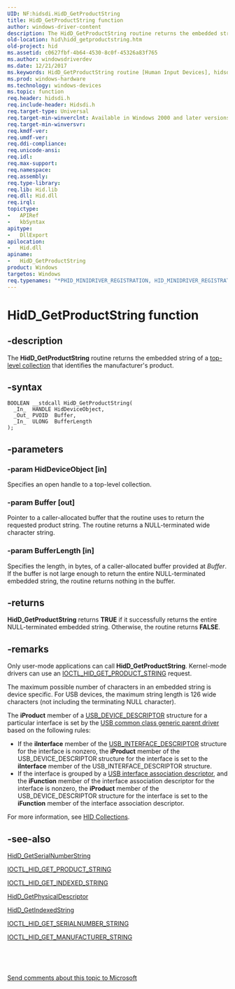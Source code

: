 ```yaml
---
UID: NF:hidsdi.HidD_GetProductString
title: HidD_GetProductString function
author: windows-driver-content
description: The HidD_GetProductString routine returns the embedded string of a top-level collection that identifies the manufacturer's product.
old-location: hid\hidd_getproductstring.htm
old-project: hid
ms.assetid: c0627fbf-4b64-4530-8c0f-45326a83f765
ms.author: windowsdriverdev
ms.date: 12/21/2017
ms.keywords: HidD_GetProductString routine [Human Input Devices], hidsdi/HidD_GetProductString, hid.hidd_getproductstring, hidfunc_4909c6a7-11b7-489c-915c-889ad3124231.xml, HidD_GetProductString
ms.prod: windows-hardware
ms.technology: windows-devices
ms.topic: function
req.header: hidsdi.h
req.include-header: Hidsdi.h
req.target-type: Universal
req.target-min-winverclnt: Available in Windows 2000 and later versions of Windows.
req.target-min-winversvr: 
req.kmdf-ver: 
req.umdf-ver: 
req.ddi-compliance: 
req.unicode-ansi: 
req.idl: 
req.max-support: 
req.namespace: 
req.assembly: 
req.type-library: 
req.lib: Hid.lib
req.dll: Hid.dll
req.irql: 
topictype:
-	APIRef
-	kbSyntax
apitype:
-	DllExport
apilocation:
-	Hid.dll
apiname:
-	HidD_GetProductString
product: Windows
targetos: Windows
req.typenames: "*PHID_MINIDRIVER_REGISTRATION, HID_MINIDRIVER_REGISTRATION"
---
```


# HidD_GetProductString function


## -description


The <b>HidD_GetProductString</b> routine returns the embedded string of a <a href="https://msdn.microsoft.com/dcbee8e3-d03a-45c8-92e4-0897b9f55177">top-level collection</a> that identifies the manufacturer's product.


## -syntax


````
BOOLEAN __stdcall HidD_GetProductString(
  _In_  HANDLE HidDeviceObject,
  _Out_ PVOID  Buffer,
  _In_  ULONG  BufferLength
);
````


## -parameters




### -param HidDeviceObject [in]

Specifies an open handle to a top-level collection.


### -param Buffer [out]

Pointer to a caller-allocated buffer that the routine uses to return the requested product string. The routine returns a NULL-terminated wide character string.


### -param BufferLength [in]

Specifies the length, in bytes, of a caller-allocated buffer provided at <i>Buffer</i>. If the buffer is not large enough to return the entire NULL-terminated embedded string, the routine returns nothing in the buffer.


## -returns



<b>HidD_GetProductString</b> returns <b>TRUE</b> if it successfully returns the entire NULL-terminated embedded string. Otherwise, the routine returns <b>FALSE</b>.




## -remarks



Only user-mode applications can call <b>HidD_GetProductString</b>. Kernel-mode drivers can use an <a href="..\hidclass\ni-hidclass-ioctl_hid_get_product_string.md">IOCTL_HID_GET_PRODUCT_STRING</a> request.

The maximum possible number of characters in an embedded string is device specific. For USB devices, the maximum string length is 126 wide characters (not including the terminating NULL character).

The <b>iProduct</b> member of a <a href="..\usbspec\ns-usbspec-_usb_device_descriptor.md">USB_DEVICE_DESCRIPTOR</a> structure for a particular interface is set by the <a href="https://msdn.microsoft.com/80450f25-f887-4580-a5f1-b12724643fad">USB common class generic parent driver</a> based on the following rules:

<ul>
<li>
If the <b>iInterface</b> member of the <a href="..\usbspec\ns-usbspec-_usb_interface_descriptor.md">USB_INTERFACE_DESCRIPTOR</a> structure for the interface is nonzero, the <b>iProduct</b> member of the USB_DEVICE_DESCRIPTOR structure for the interface is set to the <b>iInterface</b> member of the USB_INTERFACE_DESCRIPTOR structure.

</li>
<li>
If the interface is grouped by a <a href="https://msdn.microsoft.com/library/windows/hardware/ff540054">USB interface association descriptor</a>, and the <b>iFunction</b> member of the interface association descriptor for the interface is nonzero, the <b>iProduct</b> member of the USB_DEVICE_DESCRIPTOR structure for the interface is set to the <b>iFunction</b> member of the interface association descriptor.

</li>
</ul>
For more information, see <a href="https://msdn.microsoft.com/2d3efb38-4eba-43db-8cff-9fac30209952">HID Collections</a>. 




## -see-also

<a href="..\hidsdi\nf-hidsdi-hidd_getserialnumberstring.md">HidD_GetSerialNumberString</a>



<a href="..\hidclass\ni-hidclass-ioctl_hid_get_product_string.md">IOCTL_HID_GET_PRODUCT_STRING</a>



<a href="..\hidclass\ni-hidclass-ioctl_hid_get_indexed_string.md">IOCTL_HID_GET_INDEXED_STRING</a>



<a href="..\hidsdi\nf-hidsdi-hidd_getphysicaldescriptor.md">HidD_GetPhysicalDescriptor</a>



<a href="..\hidsdi\nf-hidsdi-hidd_getindexedstring.md">HidD_GetIndexedString</a>



<a href="..\hidclass\ni-hidclass-ioctl_hid_get_serialnumber_string.md">IOCTL_HID_GET_SERIALNUMBER_STRING</a>



<a href="..\hidclass\ni-hidclass-ioctl_hid_get_manufacturer_string.md">IOCTL_HID_GET_MANUFACTURER_STRING</a>



 

 

<a href="mailto:wsddocfb@microsoft.com?subject=Documentation%20feedback [hid\hid]:%20HidD_GetProductString routine%20 RELEASE:%20(12/21/2017)&amp;body=%0A%0APRIVACY STATEMENT%0A%0AWe use your feedback to improve the documentation. We don't use your email address for any other purpose, and we'll remove your email address from our system after the issue that you're reporting is fixed. While we're working to fix this issue, we might send you an email message to ask for more info. Later, we might also send you an email message to let you know that we've addressed your feedback.%0A%0AFor more info about Microsoft's privacy policy, see http://privacy.microsoft.com/en-us/default.aspx." title="Send comments about this topic to Microsoft">Send comments about this topic to Microsoft</a>


